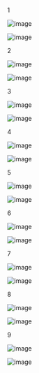 1


![image](https://github.com/user-attachments/assets/0cca08ec-5afa-428c-8de4-5c7a00d844be)


![image](https://github.com/user-attachments/assets/440bf7b9-721a-4382-bdb6-5099b45f08aa)



2


![image](https://github.com/user-attachments/assets/33a3ab67-7094-49a4-94c8-681e5ed877c7)



![image](https://github.com/user-attachments/assets/c84e4837-ee3c-4492-b829-db85419992fd)



3


![image](https://github.com/user-attachments/assets/a8711523-13db-4ea5-b722-4ba322b69c8e)


![image](https://github.com/user-attachments/assets/963134ec-14ad-4a18-a465-15eb9eb3733b)



4


![image](https://github.com/user-attachments/assets/deb24701-cd18-4f0f-92c0-47cc3d1ecc53)



![image](https://github.com/user-attachments/assets/45ecf81c-93bb-4586-904c-9ccb88211a69)


5


![image](https://github.com/user-attachments/assets/b4386ae2-59db-43e4-bfc0-a118717ef05e)


![image](https://github.com/user-attachments/assets/83e0b03b-036a-497e-a953-9206ce1e7241)


6


![image](https://github.com/user-attachments/assets/7b63d9ff-af3e-4b11-9192-025dd5ce1e6a)


![image](https://github.com/user-attachments/assets/ebb8957e-5bbc-4369-937d-a333265a975f)


7

![image](https://github.com/user-attachments/assets/7863471e-b498-462f-bc3f-fd34a40a32b2)


![image](https://github.com/user-attachments/assets/3724eec9-e22b-44d1-a159-530ee7179ab9)


8

![image](https://github.com/user-attachments/assets/dde1b996-c8d2-4f0e-8f0b-89525f7c84ad)

![image](https://github.com/user-attachments/assets/ca574461-b7a0-4bb2-a9e0-cfdb0749d363)


9

![image](https://github.com/user-attachments/assets/6a22daf2-2945-4133-858e-c9f5ca540ed6)


![image](https://github.com/user-attachments/assets/3d7930ea-0559-4c84-8cad-658ab9bdeff2)








